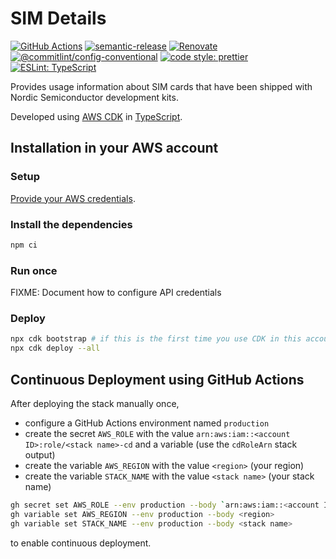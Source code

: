 # SIM Details

[![GitHub Actions](https://github.com/bifravst/sim-details/workflows/Test%20and%20Release/badge.svg)](https://github.com/bifravst/sim-details/actions/workflows/test-and-release.yaml)
[![semantic-release](https://img.shields.io/badge/%20%20%F0%9F%93%A6%F0%9F%9A%80-semantic--release-e10079.svg)](https://github.com/semantic-release/semantic-release)
[![Renovate](https://img.shields.io/badge/renovate-enabled-brightgreen.svg)](https://renovatebot.com)
[![@commitlint/config-conventional](https://img.shields.io/badge/%40commitlint-config--conventional-brightgreen)](https://github.com/conventional-changelog/commitlint/tree/master/@commitlint/config-conventional)
[![code style: prettier](https://img.shields.io/badge/code_style-prettier-ff69b4.svg)](https://github.com/prettier/prettier/)
[![ESLint: TypeScript](https://img.shields.io/badge/ESLint-TypeScript-blue.svg)](https://github.com/typescript-eslint/typescript-eslint)

Provides usage information about SIM cards that have been shipped with Nordic
Semiconductor development kits.

Developed using [AWS CDK](https://aws.amazon.com/cdk) in
[TypeScript](https://www.typescriptlang.org/).

## Installation in your AWS account

### Setup

[Provide your AWS credentials](https://docs.aws.amazon.com/cli/latest/userguide/cli-chap-authentication.html).

### Install the dependencies

```bash
npm ci
```

### Run once

FIXME: Document how to configure API credentials

### Deploy

```bash
npx cdk bootstrap # if this is the first time you use CDK in this account
npx cdk deploy --all
```

## Continuous Deployment using GitHub Actions

After deploying the stack manually once,

- configure a GitHub Actions environment named `production`
- create the secret `AWS_ROLE` with the value
  `arn:aws:iam::<account ID>:role/<stack name>-cd` and a variable (use the
  `cdRoleArn` stack output)
- create the variable `AWS_REGION` with the value `<region>` (your region)
- create the variable `STACK_NAME` with the value `<stack name>` (your stack
  name)

```bash
gh secret set AWS_ROLE --env production --body `arn:aws:iam::<account ID>:role/<stack name>-cd`
gh variable set AWS_REGION --env production --body <region>
gh variable set STACK_NAME --env production --body <stack name>
```

to enable continuous deployment.
